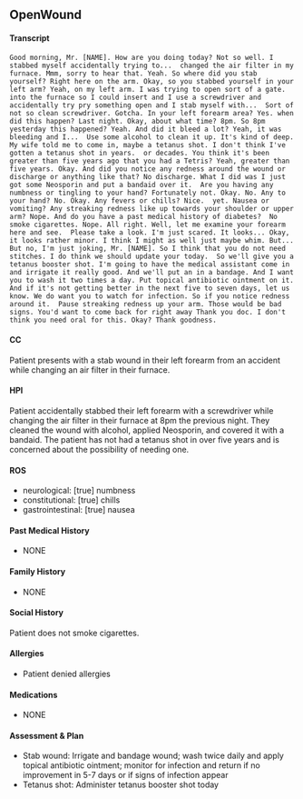 OpenWound
---
#### Transcript
```
Good morning, Mr. [NAME]. How are you doing today? Not so well. I stabbed myself accidentally trying to...  changed the air filter in my furnace. Mmm, sorry to hear that. Yeah. So where did you stab yourself? Right here on the arm. Okay, so you stabbed yourself in your left arm? Yeah, on my left arm. I was trying to open sort of a gate.  into the furnace so I could insert and I use a screwdriver and accidentally try pry something open and I stab myself with...  Sort of not so clean screwdriver. Gotcha. In your left forearm area? Yes. when did this happen? Last night. Okay, about what time? 8pm. So 8pm yesterday this happened? Yeah. And did it bleed a lot? Yeah, it was bleeding and I...  Use some alcohol to clean it up. It's kind of deep. My wife told me to come in, maybe a tetanus shot. I don't think I've gotten a tetanus shot in years.  or decades. You think it's been greater than five years ago that you had a Tetris? Yeah, greater than five years. Okay. And did you notice any redness around the wound or discharge or anything like that? No discharge. What I did was I just got some Neosporin and put a bandaid over it.  Are you having any numbness or tingling to your hand? Fortunately not. Okay. No. Any to your hand? No. Okay. Any fevers or chills? Nice.  yet. Nausea or vomiting? Any streaking redness like up towards your shoulder or upper arm? Nope. And do you have a past medical history of diabetes?  No smoke cigarettes. Nope. All right. Well, let me examine your forearm here and see.  Please take a look. I'm just scared. It looks... Okay, it looks rather minor. I think I might as well just maybe whim. But...  But no, I'm just joking, Mr. [NAME]. So I think that you do not need stitches. I do think we should update your today.  So we'll give you a tetanus booster shot. I'm going to have the medical assistant come in and irrigate it really good. And we'll put an in a bandage. And I want you to wash it two times a day. Put topical antibiotic ointment on it. And if it's not getting better in the next five to seven days, let us know. We do want you to watch for infection. So if you notice redness around it.  Pause streaking redness up your arm. Those would be bad signs. You'd want to come back for right away Thank you doc. I don't think you need oral for this. Okay? Thank goodness.
```

#### CC 
Patient presents with a stab wound in their left forearm from an accident while changing an air filter in their furnace. 

#### HPI 
Patient accidentally stabbed their left forearm with a screwdriver while changing the air filter in their furnace at 8pm the previous night. They cleaned the wound with alcohol, applied Neosporin, and covered it with a bandaid. The patient has not had a tetanus shot in over five years and is concerned about the possibility of needing one.

#### ROS 
- neurological: [true] numbness 
- constitutional: [true] chills 
- gastrointestinal: [true] nausea 

#### Past Medical History 
- NONE

#### Family History 
- NONE

#### Social History 
Patient does not smoke cigarettes.

#### Allergies 
- Patient denied allergies

#### Medications 
- NONE

#### Assessment & Plan 
- Stab wound: Irrigate and bandage wound; wash twice daily and apply topical antibiotic ointment; monitor for infection and return if no improvement in 5-7 days or if signs of infection appear
- Tetanus shot: Administer tetanus booster shot today

